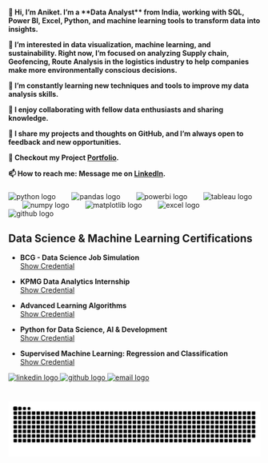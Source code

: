 <h4 align="left"> 👋 Hi, I’m Aniket.
I’m a **Data Analyst** from India, working with SQL, Power BI, Excel, Python, and machine learning tools to transform data into insights.

👀 I’m interested in **data visualization**, **machine learning**, and **sustainability**. Right now, I’m focused on analyzing Supply chain, Geofencing, Route Analysis in the logistics industry to help companies make more environmentally conscious decisions.

🌱 I’m constantly learning new techniques and tools to improve my data analysis skills.

💞️ I enjoy collaborating with fellow data enthusiasts and sharing knowledge.

📝 I share my projects and thoughts on GitHub, and I’m always open to feedback and new opportunities.

💼 Checkout my Project [Portfolio](https://aniket010pixel.github.io/portfolio/).

📫 How to reach me: Message me on [LinkedIn](https://www.linkedin.com/in/aniket-lokhande-9b1482219/).
</h4>

###

<div align="left">
  <img src="https://cdn.jsdelivr.net/gh/devicons/devicon/icons/python/python-original.svg" height="60" alt="python logo"  />
  <img width="24" />
  <img src="https://cdn.jsdelivr.net/gh/devicons/devicon/icons/pandas/pandas-original.svg" height="60" alt="pandas logo"  />
  <img width="24" />
  <img src="https://upload.wikimedia.org/wikipedia/commons/c/cf/New_Power_BI_Logo.svg" height="60" alt="powerbi logo"  />  
  <img width="24" />
  <img src="https://cdn2.iconfinder.com/data/icons/mixd/512/3_tableau-1024.png" height="60" alt="tableau logo"  />  
  <img width="24" />
  <img src="https://cdn.jsdelivr.net/gh/devicons/devicon/icons/numpy/numpy-original.svg" height="60" alt="numpy logo"  />
  <img width="24" />
  <img src="https://cdn.jsdelivr.net/gh/devicons/devicon/icons/matplotlib/matplotlib-original.svg" height="60" alt="matplotlib logo"  />
  <img width="24" />
  <img src="https://upload.wikimedia.org/wikipedia/commons/3/34/Microsoft_Office_Excel_%282019%E2%80%93present%29.svg" height="60" alt="excel logo"  />
  <img width="24" />
  <img src="https://upload.wikimedia.org/wikipedia/commons/a/ae/Github-desktop-logo-symbol.svg" height="60" alt="github logo"  />
</div>

###
## **Data Science & Machine Learning Certifications**

- **BCG - Data Science Job Simulation**  
  [Show Credential](https://forage-uploads-prod.s3.amazonaws.com/completion-certificates/BCG%20/Tcz8gTtprzAS4xSoK_BCG_X6MpxTGA97jgPGkk8_1699597996959_completion_certificate.pdf)

- **KPMG Data Analytics Internship**  
  [Show Credential](https://forage-uploads-prod.s3.amazonaws.com/completion-certificates/KPMG%20AU/m7W4GMqeT3bh9Nb2c_KPMG%20AU_X6MpxTGA97jgPGkk8_1693282364884_completion_certificate.pdf)

- **Advanced Learning Algorithms**  
  [Show Credential](https://www.coursera.org/account/accomplishments/certificate/PLE33PEZ7DE5)

- **Python for Data Science, AI & Development**  
  [Show Credential](https://www.coursera.org/account/accomplishments/verify/LSSPNUAXNUJC)

- **Supervised Machine Learning: Regression and Classification**  
  [Show Credential](https://www.coursera.org/account/accomplishments/verify/MPM4MDH9TWEJ)

<div align="left">
  <a href="https://www.linkedin.com/in/aniket-lokhande-9b1482219/">
    <img src="https://img.shields.io/static/v1?message=LinkedIn&logo=linkedin&label=&color=0077B5&logoColor=white&labelColor=&style=for-the-badge" height="35" alt="linkedin logo" />
  </a>
  <a href="https://github.com/aniketlokhande">
    <img src="https://img.shields.io/static/v1?message=GitHub&logo=github&label=&color=181717&logoColor=white&labelColor=&style=for-the-badge" height="35" alt="github logo" />
  </a>
  <a href="mailto:aniketlokhande@gmail.com">
    <img src="https://img.shields.io/static/v1?message=Email&logo=gmail&label=&color=D14836&logoColor=white&labelColor=&style=for-the-badge" height="35" alt="email logo" />
  </a>
</div>

###

<br clear="both">

<img src="https://raw.githubusercontent.com/Platane/snk/output/github-contribution-grid-snake.svg" alt="Snake animation" />

###
